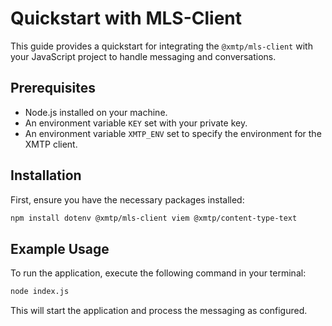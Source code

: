 # Quickstart with MLS-Client

This guide provides a quickstart for integrating the `@xmtp/mls-client` with your JavaScript project to handle messaging and conversations.

## Prerequisites

- Node.js installed on your machine.
- An environment variable `KEY` set with your private key.
- An environment variable `XMTP_ENV` set to specify the environment for the XMTP client.

## Installation

First, ensure you have the necessary packages installed:

```bash
npm install dotenv @xmtp/mls-client viem @xmtp/content-type-text
```

## Example Usage

To run the application, execute the following command in your terminal:

```bash
node index.js
```

This will start the application and process the messaging as configured.
